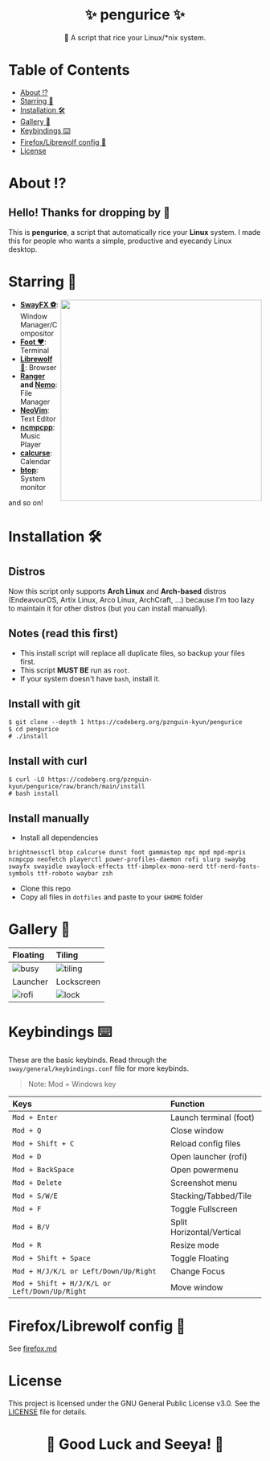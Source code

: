 <h1 align="center"><b>✨ pengurice ✨ </b></h1>
<p align="center">📜 A script that rice your Linux/*nix system.</p>

# **Table of Contents**
- [About ⁉️](#about-%EF%B8%8F)
- [Starring 🌠](#starring-)
- [Installation 🛠️](#installation-%EF%B8%8F)
- [Gallery 📸](#gallery)
- [Keybindings ⌨️](#keybindings-%EF%B8%8F)
- [Firefox/Librewolf config 🦊](#firefox-librewolf-config)
- [License](#license)

# **About ⁉️**
## Hello! Thanks for dropping by 👋
This is **pengurice**, a script that automatically rice your **Linux** system. I made this for people who wants a simple, productive and eyecandy Linux desktop.

# **Starring 🌠**
<img src="https://i.imgur.com/wEtP8uS.png" align="right" width="400px">

- **[SwayFX ⚽](https://github.com/WillPower3309/swayfx)**: Window Manager/Compositor
- **[Foot ❤️](https://codeberg.org/dnkl/foot)**: Terminal
- **[Librewolf 🦊](https://librewolf.net/)**: Browser
- **[Ranger](https://ranger.github.io/) and [Nemo](https://github.com/linuxmint/nemo)**: File Manager
- **[NeoVim](https://neovim.io)**: Text Editor
- **[ncmpcpp](https://github.com/ncmpcpp/ncmpcpp)**: Music Player
- **[calcurse](https://www.calcurse.org/)**: Calendar
- **[btop](https://github.com/aristocratos/btop)**: System monitor

and so on!


# **Installation 🛠️**
## Distros
Now this script only supports **Arch Linux** and **Arch-based** distros (EndeavourOS, Artix Linux, Arco Linux, ArchCraft, ...) because I'm too lazy to maintain it for other distros (but you can install manually).

## Notes (read this first)
- This install script will replace all duplicate files, so backup your files first.
- This script **MUST BE** run as `root`.
- If your system doesn't have `bash`, install it.

## Install with git
```
$ git clone --depth 1 https://codeberg.org/pznguin-kyun/pengurice
$ cd pengurice
# ./install
```

## Install with curl
```
$ curl -LO https://codeberg.org/pznguin-kyun/pengurice/raw/branch/main/install
# bash install
```

## Install manually
- Install all dependencies
```
brightnessctl btop calcurse dunst foot gammastep mpc mpd mpd-mpris ncmpcpp neofetch playerctl power-profiles-daemon rofi slurp swaybg swayfx swayidle swaylock-effects ttf-ibmplex-mono-nerd ttf-nerd-fonts-symbols ttf-roboto waybar zsh
```
- Clone this repo
- Copy all files in `dotfiles` and paste to your `$HOME` folder

# **Gallery 📸**
| Floating                                 | Tiling                                     |
| :--------------------------------------- | :----------------------------------------- |
| ![busy](https://i.imgur.com/wEtP8uS.png) | ![tiling](https://i.imgur.com/7WXasqX.png) |
| Launcher                                 | Lockscreen                                 |
| ![rofi](https://i.imgur.com/vULQ9o4.png) | ![lock](https://i.imgur.com/2meHf4D.png)   |

# **Keybindings ⌨️**
These are the basic keybinds. Read through the `sway/general/keybindings.conf` file for more keybinds.
> Note: Mod = Windows key

| Keys                                              | Function                          |
| :------------------------------------------------ | :-------------------------------- |
| `Mod + Enter`                                     | Launch terminal (foot)            |
| `Mod + Q`                                         | Close window                      |
| `Mod + Shift + C`                                 | Reload config files               |
| `Mod + D`                                         | Open launcher (rofi)              |
| `Mod + BackSpace`                                 | Open powermenu                    |
| `Mod + Delete`                                    | Screenshot menu                   |
| `Mod + S/W/E`                                     | Stacking/Tabbed/Tile              |
| `Mod + F`                                         | Toggle Fullscreen                 |
| `Mod + B/V`                                       | Split Horizontal/Vertical         |
| `Mod + R`                                         | Resize mode                       |
| `Mod + Shift + Space`                             | Toggle Floating                   |
| `Mod + H/J/K/L or Left/Down/Up/Right`             | Change Focus                      |
| `Mod + Shift + H/J/K/L or Left/Down/Up/Right`     | Move window                       |

# **Firefox/Librewolf config 🦊**
See [firefox.md](firefox.md)

# **License**
This project is licensed under the GNU General Public License v3.0. See the [LICENSE](LICENSE) file for details.

<h1 align="center"><b>🌟 Good Luck and Seeya! 🌟</b></h1>

